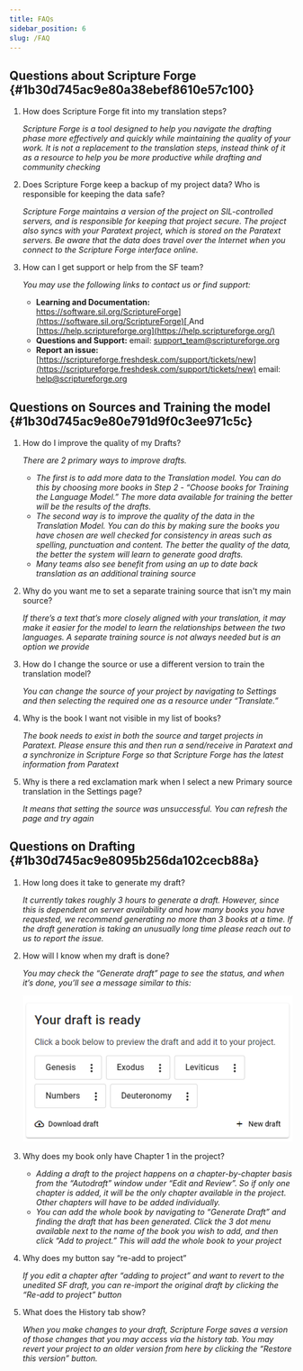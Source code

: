 ```yaml
---
title: FAQs
sidebar_position: 6
slug: /FAQ
---
```




## **Questions about Scripture Forge** {#1b30d745ac9e80a38ebef8610e57c100}

1. How does Scripture Forge fit into my translation steps?

	_Scripture Forge is a tool designed to help you navigate the drafting phase more effectively and quickly while maintaining the quality of your work. It is not a replacement to the translation steps, instead think of it as a resource to help you be more productive while drafting and community checking_

2. Does Scripture Forge keep a backup of my project data? Who is responsible for keeping the data safe?

	_Scripture Forge maintains a version of the project on SIL-controlled servers, and is responsible for keeping that project secure. The project also syncs with your Paratext project, which is stored on the Paratext servers. Be aware that the data does travel over the Internet when you connect to the Scripture Forge interface online._

3. How can I get support or help from the SF team?

	_You may use the following links to contact us or find support:_

	- **Learning and Documentation:** [https://software.sil.org/ScriptureForge](https://software.sil.org/ScriptureForge)[ ](https://help.scriptureforge.org/)And [https://help.scriptureforge.org](https://help.scriptureforge.org/)
	- **Questions and Support:** email: support_team@scriptureforge.org
	- **Report an issue:**[ ](https://scriptureforge.freshdesk.com/support/tickets/new)[https://scriptureforge.freshdesk.com/support/tickets/new](https://scriptureforge.freshdesk.com/support/tickets/new) email: help@scriptureforge.org

## **Questions on Sources and Training the model** {#1b30d745ac9e80e791d9f0c3ee971c5c}

1. How do I improve the quality of my Drafts?

	_There are 2 primary ways to improve drafts._

	- _The first is to add more data to the Translation model. You can do this by choosing more books in Step 2 - “Choose books for Training the Language Model.” The more data available for training the better will be the results of the drafts._
	- _The second way is to improve the quality of the data in the Translation Model. You can do this by making sure the books you have chosen are well checked for consistency in areas such as spelling, punctuation and content. The better the quality of the data, the better the system will learn to generate good drafts._
	- _Many teams also see benefit from using an up to date back translation as an additional training source_
2. Why do you want me to set a separate training source that isn't my main source?

	_If there’s a text that’s more closely aligned with your translation, it may make it easier for the model to learn the relationships between the two languages. A separate training source is not always needed but is an option we provide_

3. How do I change the source or use a different version to train the translation model?

	_You can change the source of your project by navigating to Settings and then selecting the required one as a resource under “Translate.”_

4. Why is the book I want not visible in my list of books?

	_The book needs to exist in both the source and target projects in Paratext. Please ensure this and then run a send/receive in Paratext and a synchronize in Scripture Forge so that Scripture Forge has the latest information from Paratext_

5. Why is there a red exclamation mark when I select a new Primary source translation in the Settings page?

	_It means that setting the source was unsuccessful. You can refresh the page and try again_


## **Questions on Drafting** {#1b30d745ac9e8095b256da102cecb88a}

1. How long does it take to generate my draft?

	_It currently takes roughly 3 hours to generate a draft. However, since this is dependent on server availability and how many books you have requested, we recommend generating no more than 3 books at a time. If the draft generation is taking an unusually long time please reach out to us to report the issue._

2. How will I know when my draft is done?

	_You may check the “Generate draft” page to see the status, and when it’s done, you’ll see a message similar to this:_


	![](./267304602.png)

3. Why does my book only have Chapter 1 in the project?
	- _Adding a draft to the project happens on a chapter-by-chapter basis from the “Autodraft” window under “Edit and Review”. So if only one chapter is added, it will be the only chapter available in the project. Other chapters will have to be added individually._
	- _You can add the whole book by navigating to “Generate Draft” and finding the draft that has been generated. Click the 3 dot menu available next to the name of the book you wish to add, and then click “Add to project.” This will add the whole book to your project_
4. Why does my button say “re-add to project”

	_If you edit a chapter after “adding to project” and want to revert to the unedited SF draft, you can re-import the original draft by clicking the “Re-add to project” button_

5. What does the History tab show?

	_When you make changes to your draft, Scripture Forge saves a version of those changes that you may access via the history tab. You may revert your project to an older version from here by clicking the “Restore this version” button._

